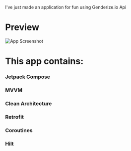 
I've just made an application for fun using Genderize.io Api


# Preview

![App Screenshot](https://i.hizliresim.com/5rjysw6.jpg)



# This app contains: 
### Jetpack Compose
### MVVM
### Clean Architecture
### Retrofit
### Coroutines
### Hilt


